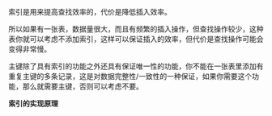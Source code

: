 索引是用来提高查找效率的，代价是降低插入效率。

所以如果有一张表，数据量很大，而且有频繁的插入操作，但查找操作较少，这种表你就可以考虑不添加索引，这样可以保证插入的效率，但代价是查找操作可能会变得非常慢。

主键除了具有索引的功能之外还具有保证唯一性的功能，你不能在一张表里添加有重复主键的多条记录，这是对数据完整性/一致性的一种保证，如果你需要这个功能，那么就需要主键，否则可以考虑不要。

**索引的实现原理**

